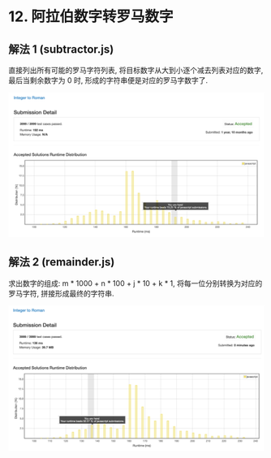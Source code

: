 # 12. 阿拉伯数字转罗马数字

## 解法 1 (subtractor.js)

直接列出所有可能的罗马字符列表, 将目标数字从大到小逐个减去列表对应的数字, 最后当剩余数字为 0 时, 形成的字符串便是对应的罗马字数字了.

![成绩](assets/subtractor.png)

## 解法 2 (remainder.js)

求出数字的组成: m * 1000 + n * 100 + j * 10 + k * 1, 将每一位分别转换为对应的罗马字符, 拼接形成最终的字符串. 

![成绩](assets/remainder.png)
